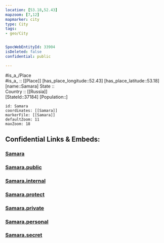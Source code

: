 ```yaml
---
location: [53.18,52.43] 
mapzoom: [7,12] 
mapmarker: city 
type: City
tags:
- geo/City


SpocWebEntityId: 33904
isDeleted: false
confidential: public

---
```

#is_a_/Place  
#is_a_ :: [[Place]] 
[has_place_longitude::52.43] 
[has_place_latitude::53.18] 
[name::Samara] 
State ::  
Country :: [[Russia]]  
[StateId::37184] 
[Population::] 



```leaflet
id: Samara
coordinates: [[Samara]] 
markerFile: [[Samara]] 
defaultZoom: 11 
maxZoom: 18
```


## Confidential Links & Embeds: 

### [Samara](/_Standards/Earth/Continent/Europe/Europe~East/Russia/Russia~Volga/Orenburg_Oblast/City/Samara.md) 

### [Samara.public](/_public/Earth/Continent/Europe/Europe~East/Russia/Russia~Volga/Orenburg_Oblast/City/Samara.public.md) 

### [Samara.internal](/_internal/Earth/Continent/Europe/Europe~East/Russia/Russia~Volga/Orenburg_Oblast/City/Samara.internal.md) 

### [Samara.protect](/_protect/Earth/Continent/Europe/Europe~East/Russia/Russia~Volga/Orenburg_Oblast/City/Samara.protect.md) 

### [Samara.private](/_private/Earth/Continent/Europe/Europe~East/Russia/Russia~Volga/Orenburg_Oblast/City/Samara.private.md) 

### [Samara.personal](/_personal/Earth/Continent/Europe/Europe~East/Russia/Russia~Volga/Orenburg_Oblast/City/Samara.personal.md) 

### [Samara.secret](/_secret/Earth/Continent/Europe/Europe~East/Russia/Russia~Volga/Orenburg_Oblast/City/Samara.secret.md)

